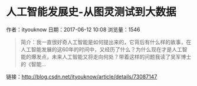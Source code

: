# 人工智能发展史-从图灵测试到大数据
作者：ityouknow
日期：2017-06-12 10:08
浏览量：1546
> 简介：我一直很好奇人工智能是如何提出来的，它背后有什么样的故事，在人工智能发展的这60年的时间中，又经历了什么？为什么现在才是人工智能的爆发点，未来人工智能又将走向何处？带着这样的问题我读了吴军博士的《智能...

 链接：http://blog.csdn.net/ityouknow/article/details/73087147
